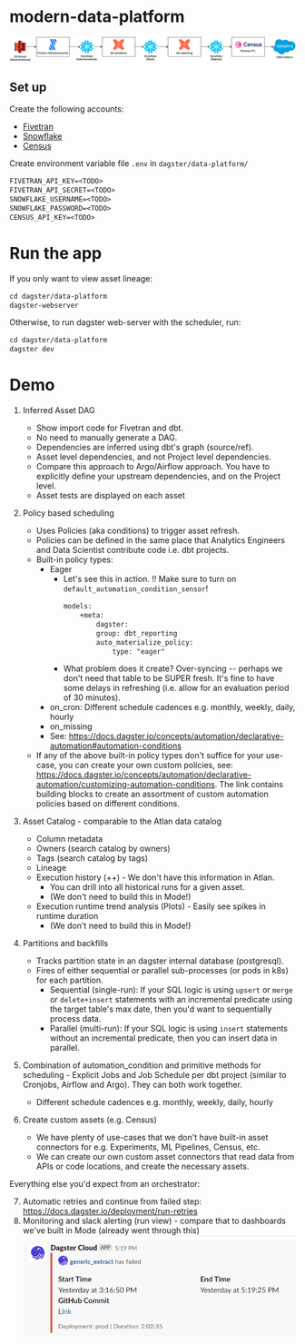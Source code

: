 # modern-data-platform

![](./images/modern-data-platform.drawio.png)

## Set up 

Create the following accounts: 
- [Fivetran](https://fivetran.com/)
- [Snowflake](https://app.snowflake.com)
- [Census](https://app.getcensus.com/)

Create environment variable file `.env` in `dagster/data-platform/`

```
FIVETRAN_API_KEY=<TODO>
FIVETRAN_API_SECRET=<TODO>
SNOWFLAKE_USERNAME=<TODO>
SNOWFLAKE_PASSWORD=<TODO>
CENSUS_API_KEY=<TODO>
```

# Run the app 

If you only want to view asset lineage: 
```
cd dagster/data-platform
dagster-webserver
```

Otherwise, to run dagster web-server with the scheduler, run: 
```
cd dagster/data-platform
dagster dev
```

# Demo 

1. Inferred Asset DAG
    - Show import code for Fivetran and dbt. 
    - No need to manually generate a DAG.
    - Dependencies are inferred using dbt's graph (source/ref).
    - Asset level dependencies, and not Project level dependencies. 
    - Compare this approach to Argo/Airflow approach. You have to explicitly define your upstream dependencies, and on the Project level. 
    - Asset tests are displayed on each asset
2. Policy based scheduling
    - Uses Policies (aka conditions) to trigger asset refresh. 
    - Policies can be defined in the same place that Analytics Engineers and Data Scientist contribute code i.e. dbt projects. 
    - Built-in policy types:
        - Eager
            - Let's see this in action. !! Make sure to turn on `default_automation_condition_sensor`! 
                ```YML
                models:
                    +meta:
                        dagster:
                        group: dbt_reporting
                        auto_materialize_policy:
                            type: "eager"
                ```
            - What problem does it create? Over-syncing -- perhaps we don't need that table to be SUPER fresh. It's fine to have some delays in refreshing (i.e. allow for an evaluation period of 30 minutes). 
        - on_cron: Different schedule cadences e.g. monthly, weekly, daily, hourly
        - on_missing
        - See: https://docs.dagster.io/concepts/automation/declarative-automation#automation-conditions
    - If any of the above built-in policy types don't suffice for your use-case, you can create your own custom policies, see: https://docs.dagster.io/concepts/automation/declarative-automation/customizing-automation-conditions. The link contains building blocks to create an assortment of custom automation policies based on different conditions.
3. Asset Catalog - comparable to the Atlan data catalog
    - Column metadata
    - Owners (search catalog by owners)
    - Tags (search catalog by tags)
    - Lineage
    - Execution history (++) - We don't have this information in Atlan. 
        - You can drill into all historical runs for a given asset.
        - (We don't need to build this in Mode!)
    - Execution runtime trend analysis (Plots) - Easily see spikes in runtime duration
        - (We don't need to build this in Mode!)
4. Partitions and backfills
    - Tracks partition state in an dagster internal database (postgresql).
    - Fires of either sequential or parallel sub-processes (or pods in k8s) for each partition. 
        - Sequential (single-run): If your SQL logic is using `upsert` or `merge` or `delete+insert` statements with an incremental predicate using the target table's max date, then you'd want to sequentially process data. 
        - Parallel (multi-run): If your SQL logic is using `insert` statements without an incremental predicate, then you can insert data in parallel.

5. Combination of automation_condition and primitive methods for scheduling - Explicit Jobs and Job Schedule per dbt project (similar to Cronjobs, Airflow and Argo). They can both work together. 
    - Different schedule cadences e.g. monthly, weekly, daily, hourly

6. Create custom assets (e.g. Census)
    - We have plenty of use-cases that we don't have built-in asset connectors for e.g. Experiments, ML Pipelines, Census, etc. 
    - We can create our own custom asset connectors that read data from APIs or code locations, and create the necessary assets. 

Everything else you'd expect from an orchestrator: 

7. Automatic retries and continue from failed step: https://docs.dagster.io/deployment/run-retries
8. Monitoring and slack alerting (run view) - compare that to dashboards we've built in Mode (already went through this)
    ![slack-alert](./images/slack-alert.png)
